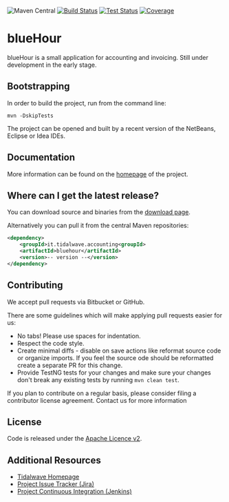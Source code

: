 ![Maven Central](https://img.shields.io/maven-central/v/it.tidalwave.accounting/bluehour.svg)
[![Build Status](https://img.shields.io/jenkins/s/http/services.tidalwave.it/ci/job/blueHour_Build_from_Scratch.svg)](http://services.tidalwave.it/ci/view/blueHour)
[![Test Status](https://img.shields.io/jenkins/t/http/services.tidalwave.it/ci/job/blueHour.svg)](http://services.tidalwave.it/ci/view/blueHour)
[![Coverage](https://img.shields.io/jenkins/c/http/services.tidalwave.it/ci/job/blueHour.svg)](http://services.tidalwave.it/ci/view/blueHour)

blueHour
================================

blueHour is a small application for accounting and invoicing. Still under development in the early stage.


Bootstrapping
-------------

In order to build the project, run from the command line:

```mvn -DskipTests```

The project can be opened and built by a recent version of the NetBeans, Eclipse or Idea IDEs.


Documentation
-------------

More information can be found on the [homepage](http://bluehour.tidalwave.it) of the project.


Where can I get the latest release?
-----------------------------------

You can download source and binaries from the [download page](https://bitbucket.org/tidalwave/bluehour-src/src).

Alternatively you can pull it from the central Maven repositories:

```xml
<dependency>
    <groupId>it.tidalwave.accounting<groupId>
    <artifactId>bluehour</artifactId>
    <version>-- version --</version>
</dependency>
```


Contributing
------------

We accept pull requests via Bitbucket or GitHub.

There are some guidelines which will make applying pull requests easier for us:

* No tabs! Please use spaces for indentation.
* Respect the code style.
* Create minimal diffs - disable on save actions like reformat source code or organize imports. If you feel the source
  ode should be reformatted create a separate PR for this change.
* Provide TestNG tests for your changes and make sure your changes don't break any existing tests by running
```mvn clean test```.

If you plan to contribute on a regular basis, please consider filing a contributor license agreement. Contact us for
 more information


License
-------

Code is released under the [Apache Licence v2](https://www.apache.org/licenses/LICENSE-2.0.txt).


Additional Resources
--------------------

* [Tidalwave Homepage](http://tidalwave.it)
* [Project Issue Tracker (Jira)](http://services.tidalwave.it/jira/browse/BH)
* [Project Continuous Integration (Jenkins)](http://services.tidalwave.it/ci/view/blueHour)
